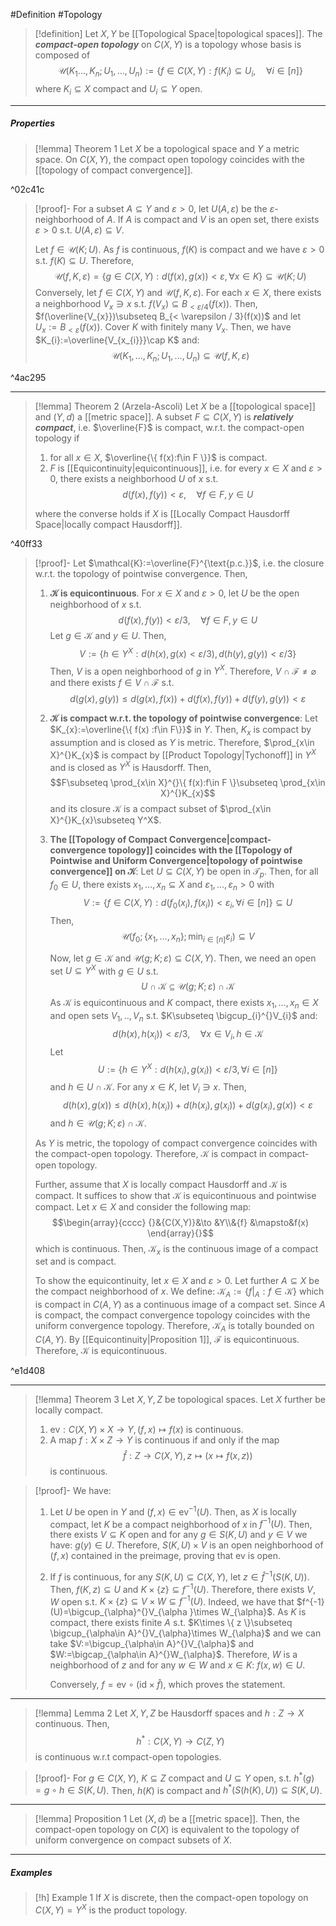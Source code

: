 #Definition #Topology 

> [!definition]
> Let $X,Y$ be [[Topological Space|topological spaces]]. The ***compact-open topology*** on $C(X,Y)$ is a topology whose basis is composed of $$\mathcal{U}(K_{1}\dots,K_{n};U_{1},\dots,U_{n}):=\{ f\in C(X,Y):f(K_{i})\subseteq U_{i},\quad \forall i\in [n] \}$$where $K_{i}\subseteq X$ compact and $U_{i}\subseteq Y$ open.
---
##### Properties
> [!lemma] Theorem 1
> Let $X$ be a topological space and $Y$ a metric space. On $C(X,Y)$, the compact open topology coincides with the [[topology of compact convergence]].

^02c41c

> [!proof]-
> For a subset $A\subseteq Y$ and $\varepsilon>0$, let $U(A,\varepsilon)$ be the $\varepsilon$-neighborhood of $A$. If $A$ is compact and $V$ is an open set, there exists $\varepsilon>0$ s.t. $U(A,\varepsilon)\subseteq V$. 
> 
> Let $f\in\mathcal{U}(K;U)$. As $f$ is continuous, $f(K)$ is compact and we have $\varepsilon>0$ s.t. $f(K)\subseteq U$. Therefore, $$\mathcal{U}(f,K,\varepsilon)=\{ g\in C(X,Y):d(f(x),g(x))<\varepsilon,\forall x\in K \}\subseteq \mathcal{U}(K;U)$$Conversely, let $f\in C(X,Y)$ and $\mathcal{U}(f,K,\varepsilon)$. For each $x\in X$, there exists a neighborhood $V_{x}\ni x$ s.t. $f(V_{x})\subseteq B_{< \varepsilon / 4}(f(x))$. Then, $f(\overline{V_{x}})\subseteq B_{< \varepsilon / 3}(f(x))$ and let $U_{x}:=B_{<\varepsilon}(f(x))$. Cover $K$ with finitely many $V_{x}$. Then, we have $K_{i}:=\overline{V_{x_{i}}}\cap K$ and: $$\mathcal{U}(K_{1},\dots,K_{n};U_{1},\dots,U_{n})\subseteq \mathcal{U}(f,K,\varepsilon)$$

^4ac295

---
> [!lemma] Theorem 2 (Arzela-Ascoli)
> Let $X$ be a [[topological space]] and $(Y,d)$ a [[metric space]]. A subset $F\subseteq C(X,Y)$ is ***relatively compact***, i.e. $\overline{F}$ is compact, w.r.t. the compact-open topology if
> 1. for all $x\in X$, $\overline{\{ f(x):f\in F \}}$ is compact.
> 2. $F$ is [[Equicontinuity|equicontinuous]], i.e. for every $x\in X$ and $\varepsilon>0$, there exists a neighborhood $U$ of $x$ s.t. $$d(f(x),f(y))<\varepsilon,\quad \forall f\in F,y\in U$$
> 
> where the converse holds if $X$ is [[Locally Compact Hausdorff Space|locally compact Hausdorff]].

^40ff33

> [!proof]-
> Let $\mathcal{K}:=\overline{F}^{\text{p.c.}}$, i.e. the closure w.r.t. the topology of pointwise convergence. Then, 
> 1. **$\mathcal{K}$ is equicontinuous**. 
> 	   For $x\in X$ and $\varepsilon>0$, let $U$ be the open neighborhood of $x$ s.t. $$d(f(x),f(y))<\varepsilon /3, \quad \forall f\in F,y\in U$$Let $g\in \mathcal{K}$ and $y\in U$. Then, $$V:=\{ h\in Y^X:d(h(x),g(x)< \varepsilon /3), d(h(y),g(y))<\varepsilon /3 \}$$Then, $V$ is a open neighborhood of $g$ in $Y^X$. Therefore, $V\cap \mathcal{F}\neq \varnothing$ and there exists $f\in V\cap \mathcal{F}$ s.t. $$d(g(x),g(y))\leq d(g(x),f(x))+d(f(x),f(y))+d(f(y),g(y))<\varepsilon$$
> 2. **$\mathcal{K}$ is compact w.r.t. the topology of pointwise convergence**:
>    Let $K_{x}:=\overline{\{ f(x) :f\in F\}}$ in $Y$. Then, $K_{x}$ is compact by assumption and is closed as $Y$ is metric. Therefore, $\prod_{x\in X}^{}K_{x}$ is compact by [[Product Topology|Tychonoff]] in $Y^X$ and is closed as $Y^X$ is Hausdorff. Then, $$F\subseteq \prod_{x\in X}^{}\{ f(x):f\in F \}\subseteq \prod_{x\in X}^{}K_{x}$$and its closure $\mathcal{K}$ is a compact subset of $\prod_{x\in X}^{}K_{x}\subseteq Y^X$.
> 3. **The [[Topology of Compact Convergence|compact-convergence topology]] coincides with the [[Topology of Pointwise and Uniform Convergence|topology of pointwise convergence]] on $\mathcal{K}$**:
>    Let $U\subseteq C(X,Y)$ be open in $\mathcal{T}_{p}$. Then, for all $f_{0}\in U$, there exists $x_{1},\dots,x_{n}\subseteq X$ and $\varepsilon_{1},\dots,\varepsilon_{n}>0$ with $$V:=\{ f\in C(X,Y):d(f_{0}(x_{i}),f(x_{i}))<\varepsilon_{i}, \forall i\in [n] \}\subseteq U$$Then, $$\mathcal{U}\left( f_{0};\{ x_{1},\dots,x_{n} \};\min_{i\in[n]}\varepsilon_{i} \right)\subseteq V$$
>    
>    Now, let $g\in \mathcal{K}$ and $\mathcal{U}(g;K;\varepsilon)\subseteq C(X,Y)$. Then, we need an open set $U\subseteq Y^X$ with $g\in U$ s.t. $$U\cap \mathcal{K}\subseteq \mathcal{U}(g;K;\varepsilon)\cap \mathcal{K}$$As $\mathcal{K}$ is equicontinuous and $K$ compact, there exists $x_{1},\dots,x_{n}\in X$ and open sets $V_{1},..,V_{n}$ s.t. $K\subseteq \bigcup_{i}^{}V_{i}$ and: $$d(h(x),h(x_{i}))< \varepsilon /3,\quad \forall x\in V_{i}, h\in\mathcal{K}$$Let $$U:=\{ h\in Y^X:d(h(x_{i}),g(x_{i})) < \varepsilon /3, \forall i\in[n] \}$$and $h\in U\cap \mathcal{K}$. For any $x\in K$, let $V_{i}\ni x$. Then, $$d(h(x),g(x))\leq d(h(x),h(x_{i}))+d(h(x_{i}),g(x_{i}))+d(g(x_{i}),g(x))< \varepsilon$$and $h\in\mathcal{U}(g; K;\varepsilon)\cap \mathcal{K}$.
> 
> As $Y$ is metric, the topology of compact convergence coincides with the compact-open topology. Therefore, $\mathcal{K}$ is compact in compact-open topology.
> 
> Further, assume that $X$ is locally compact Hausdorff and $\mathcal{K}$ is compact. It suffices to show that $\mathcal{K}$ is equicontinuous and pointwise compact. Let $x\in X$ and consider the following map: $$\begin{array}{cccc} {}&{C(X,Y)}&\to &Y\\&{f} &\mapsto&f(x) \end{array}{}$$which is continuous. Then, $\mathcal{K}_{x}$ is the continuous image of a compact set and is compact. 
> 
> To show the equicontinuity, let $x\in X$ and $\varepsilon>0$. Let further $A\subseteq X$ be the compact neighborhood of $x$. We define: $\mathcal{K}_{A}:=\{ f|_{A}:f\in \mathcal{K} \}$ which is compact in $C(A,Y)$ as a continuous image of a compact set.  Since $A$ is compact, the compact convergence topology coincides with the uniform convergence topology. Therefore, $\mathcal{K}_{A}$ is totally bounded on $C(A,Y)$. By [[Equicontinuity|Proposition 1]], $\mathcal{F}$ is equicontinuous. Therefore, $\mathcal{K}$ is equicontinuous. 

^e1d408

---
> [!lemma] Theorem 3
> Let $X,Y,Z$ be topological spaces. Let $X$ further be locally compact.
> 1. $\text{ev}:C(X,Y)\times X\to Y, (f,x)\mapsto f(x)$ is continuous.
> 2. A map $f:X\times Z\to Y$ is continuous if and only if the map $$\widehat{f}:Z\to C(X,Y),z\mapsto (x\mapsto f(x,z))$$ is continuous.

> [!proof]-
> We have:
> 1. Let $U$ be open in $Y$ and $(f,x)\in \text{ev}^{-1}(U)$. Then, as $X$ is locally compact, let $K$ be a compact neighborhood of $x$ in $f^{-1}(U)$. Then, there exists $V\subseteq K$ open and for any $g\in S(K,U)$ and $y\in V$ we have: $g(y)\in U$. Therefore, $S(K,U)\times V$ is an open neighborhood of $(f,x)$ contained in the preimage, proving that $\text{ev}$ is open.
> 2. If $f$ is continuous, for any $S(K,U)\subseteq C(X,Y)$, let $z\in \widehat{f}^{-1}(S(K,U))$. Then, $f(K,z)\subseteq U$ and $K\times \{ z \}\subseteq f^{-1}(U)$. Therefore, there exists $V, W$ open s.t. $K\times \{ z \}\subseteq V\times W\subseteq f^{-1}(U)$. Indeed, we have that $f^{-1}(U)=\bigcup_{\alpha}^{}V_{\alpha }\times W_{\alpha}$. As $K$ is compact, there exists finite $A$ s.t. $K\times \{ z \}\subseteq \bigcup_{\alpha\in A}^{}V_{\alpha}\times W_{\alpha}$ and we can take $V:=\bigcup_{\alpha\in A}^{}V_{\alpha}$ and $W:=\bigcap_{\alpha\in A}^{}W_{\alpha}$. Therefore, $W$ is a neighborhood of $z$ and for any $w\in W$ and $x\in K$: $f(x,w)\in U$.
>    
>    Conversely, $f=\text{ev}\circ(\text{id}\times \widehat{f})$, which proves the statement.
---
> [!lemma] Lemma 2
> Let $X,Y,Z$ be Hausdorff spaces and $h:Z \to X$ continuous. Then, $$h^{*}:C(X,Y)\to C(Z,Y)$$is continuous w.r.t compact-open topologies.

> [!proof]-
> For $g\in C(X,Y)$, $K\subseteq Z$ compact and $U\subseteq Y$ open, s.t. $h^{*}(g)=g \circ h\in S(K,U)$. Then, $h(K)$ is compact and $h^{*}(S(h(K),U))\subseteq S(K,U)$.
---
> [!lemma] Proposition 1
> Let $(X,d)$ be a [[metric space]]. Then, the compact-open topology on $C(X)$ is equivalent to the topology of uniform convergence on compact subsets of $X$. 
---
##### Examples
> [!h] Example 1
> If $X$ is discrete, then the compact-open topology on $C(X,Y)=Y^X$ is the product topology. 